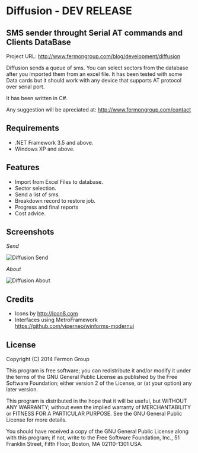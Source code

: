 Diffusion - DEV RELEASE
===========
SMS sender throught Serial AT commands and Clients DataBase
----------
Project URL: http://www.fermongroup.com/blog/development/diffusion

Diffusion sends a queue of sms. You can select sectors from the database after you imported them from an excel file.
It has been tested with some Data cards  but it should work with any device that supports AT protocol over serial port.

It has been written in C#.

Any suggestion will be apreciated at: http://www.fermongroup.com/contact


Requirements
------------
* .NET Framework 3.5 and above.
* Windows XP and above. 

Features
---------
* Import from Excel Files to database.
* Sector selection.
* Send a list of sms.
* Breakdown record to restore job.
* Progress and final reports
* Cost advice.


Screenshots
----------
*Send*

![Diffusion Send](http://www.fermongroup.com/inc/uploads/2014/07/diffusion-send.png)

*About*

![Diffusion About](http://www.fermongroup.com/inc/uploads/2014/07/diffusion-about.png)

Credits
-------
* Icons by http://Icon8.com
* Interfaces using MetroFramework https://github.com/viperneo/winforms-modernui

License
-------
Copyright (C) 2014  Fermon Group

This program is free software; you can redistribute it and/or modify
it under the terms of the GNU General Public License as published by
the Free Software Foundation; either version 2 of the License, or
(at your option) any later version.

This program is distributed in the hope that it will be useful,
but WITHOUT ANY WARRANTY; without even the implied warranty of
MERCHANTABILITY or FITNESS FOR A PARTICULAR PURPOSE.  See the
GNU General Public License for more details.

You should have received a copy of the GNU General Public License along
with this program; if not, write to the Free Software Foundation, Inc.,
51 Franklin Street, Fifth Floor, Boston, MA 02110-1301 USA.
